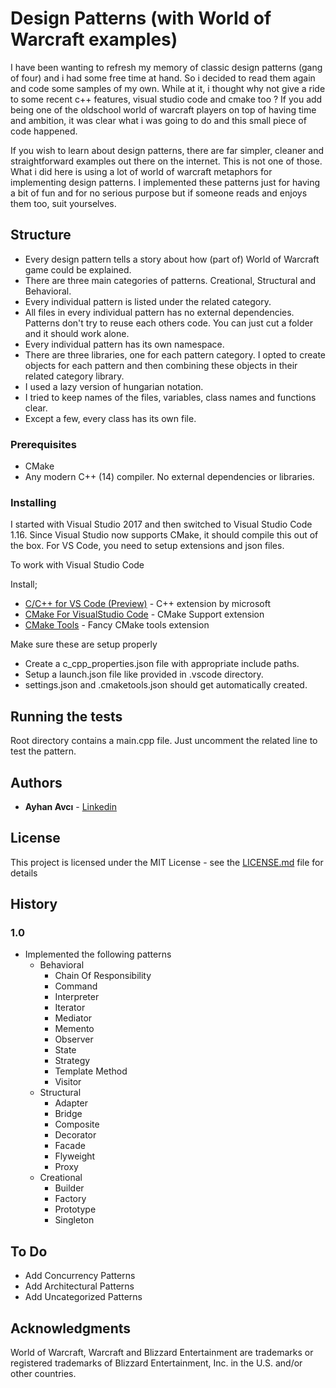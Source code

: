 # Design Patterns (with World of Warcraft examples)

I have been wanting to refresh my memory of classic design patterns (gang of four) and i had some free time at hand. So i decided to read them again and code some samples of my own. While at it, i thought why not give a ride to some recent c++ features, visual studio code and cmake too ? If you add being one of the oldschool world of warcraft players on top of having time and ambition, it was clear what i was going to do and this small piece of code happened. 

If you wish to learn about design patterns, there are far simpler, cleaner and straightforward examples out there on the internet. This is not one of those. What i did here is using a lot of world of warcraft metaphors for implementing design patterns. 
I implemented these patterns just for having a bit of fun and for no serious purpose but if someone reads and enjoys them too, suit yourselves.

## Structure

* Every design pattern tells a story about how (part of) World of Warcraft game could be explained.
* There are three main categories of patterns. Creational, Structural and Behavioral. 
* Every individual pattern is listed under the related category. 
* All files in every individual pattern has no external dependencies. Patterns don't try to reuse each others code. You can just cut a folder and it should work alone.
* Every individual pattern has its own namespace.
* There are three libraries, one for each pattern category. I opted to create objects for each pattern and then combining these objects in their related category library.
* I used a lazy version of hungarian notation.
* I tried to keep names of the files, variables, class names and functions clear. 
* Except a few, every class has its own file.


### Prerequisites

* CMake
* Any modern C++ (14) compiler. No external dependencies or libraries.

### Installing

I started with Visual Studio 2017 and then switched to Visual Studio Code 1.16. Since Visual Studio now supports CMake, it should compile this out of the box. For VS Code, you need to setup extensions and json files.

To work with Visual Studio Code

Install;
* [C/C++ for VS Code (Preview)](https://marketplace.visualstudio.com/items?itemName=ms-vscode.cpptools) - C++ extension by microsoft
* [CMake For VisualStudio Code](https://marketplace.visualstudio.com/items?itemName=twxs.cmake) - CMake Support extension
* [CMake Tools](https://marketplace.visualstudio.com/items?itemName=vector-of-bool.cmake-tools) - Fancy CMake tools extension

Make sure these are setup properly
* Create a c_cpp_properties.json file with appropriate include paths.
* Setup a launch.json file like provided in .vscode directory. 
* settings.json and .cmaketools.json should get automatically created.

## Running the tests

Root directory contains a main.cpp file. Just uncomment the related line to test the pattern. 

## Authors

* **Ayhan Avcı** - [Linkedin](https://www.linkedin.com/in/ayhan-avci-pmp-pmi-acp-1a95365/)

## License

This project is licensed under the MIT License - see the [LICENSE.md](LICENSE.md) file for details

## History
### **1.0**
* Implemented the following patterns
    * Behavioral
        * Chain Of Responsibility
        * Command
        * Interpreter
        * Iterator
        * Mediator
        * Memento
        * Observer
        * State
        * Strategy
        * Template Method
        * Visitor
    * Structural
        * Adapter
        * Bridge
        * Composite
        * Decorator
        * Facade
        * Flyweight
        * Proxy
    * Creational
        * Builder
        * Factory
        * Prototype
        * Singleton
    
## To Do
* Add Concurrency Patterns
* Add Architectural Patterns
* Add Uncategorized Patterns


## Acknowledgments
World of Warcraft, Warcraft and Blizzard Entertainment are trademarks or registered trademarks of Blizzard Entertainment, Inc. in the U.S. and/or other countries.
